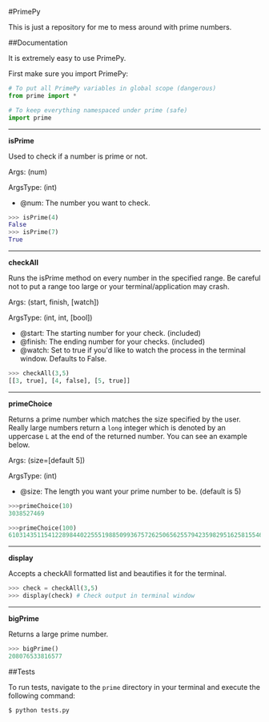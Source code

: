 #PrimePy

This is just a repository for me to mess around with prime numbers.


##Documentation

It is extremely easy to use PrimePy.

First make sure you import PrimePy:

```python
# To put all PrimePy variables in global scope (dangerous)
from prime import *

# To keep everything namespaced under prime (safe)
import prime
```

----------

**isPrime**

Used to check if a number is prime or not.

Args: (num)

ArgsType: (int)

- @num: The number you want to check.

```python
>>> isPrime(4)
False
>>> isPrime(7)
True
```

----------


**checkAll**

Runs the isPrime method on every number in the specified range. Be careful not to put a range too large or your terminal/application may crash.

Args: (start, finish, [watch])

ArgsType: (int, int, [bool])

- @start: The starting number for your check. (included)
- @finish: The ending number for your checks. (included)
- @watch: Set to true if you'd like to watch the process in the terminal window. Defaults to False.

```python
>>> checkAll(3,5)
[[3, true], [4, false], [5, true]]
```

----------

**primeChoice**

Returns a prime number which matches the size specified by the user. Really large numbers return a `long` integer which is denoted by an uppercase `L` at the end of the returned number. You can see an example below.

Args: (size=[default 5])

ArgsType: (int)

- @size: The length you want your prime number to be. (default is 5)

```python
>>>primeChoice(10)
3038527469

>>>primeChoice(100)
6103143511541228984402255519885099367572625065625579423598295162581554697203955830436556551892238347L
```

----------

**display**

Accepts a checkAll formatted list and beautifies it for the terminal.

```python
>>> check = checkAll(3,5)
>>> display(check) # Check output in terminal window
```

----------

**bigPrime**

Returns a large prime number.

```python
>>> bigPrime()
208076533816577
```


##Tests

To run tests, navigate to the `prime` directory in your terminal and execute the following command:

```
$ python tests.py
```